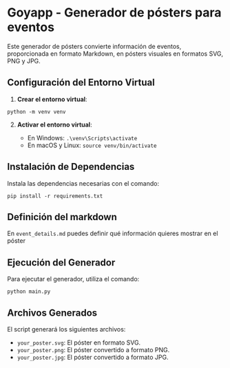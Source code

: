 # Goyapp - Generador de pósters para eventos

Este generador de pósters convierte información de eventos, proporcionada en formato Markdown, en pósters visuales en formatos SVG, PNG y JPG.

## Configuración del Entorno Virtual

1. **Crear el entorno virtual**:

```
python -m venv venv
```

2. **Activar el entorno virtual**:

   - En Windows: `.\venv\Scripts\activate`
   - En macOS y Linux: `source venv/bin/activate`

## Instalación de Dependencias

Instala las dependencias necesarias con el comando:

```
pip install -r requirements.txt
```

## Definición del markdown

En `event_details.md` puedes definir qué información quieres mostrar en el póster


## Ejecución del Generador

Para ejecutar el generador, utiliza el comando:

```
python main.py
```


## Archivos Generados

El script generará los siguientes archivos:

- `your_poster.svg`: El póster en formato SVG.
- `your_poster.png`: El póster convertido a formato PNG.
- `your_poster.jpg`: El póster convertido a formato JPG.
